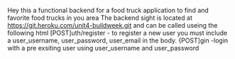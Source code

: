 Hey this a functional backend for a food truck application to find and favorite food trucks in you area
The backend sight is located at https://git.heroku.com/unit4-buildweek.git and can be called useing the following html
    [POST]uth/register - to register a new user you must include a user_username, user_password, user_email in the body.
    {POST]gin -login with a pre exsiting user using user_username and user_password
    
    
